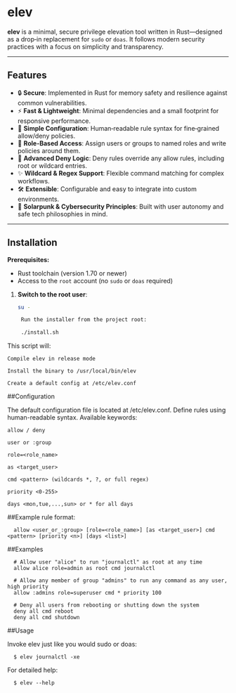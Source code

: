 # elev

**elev** is a minimal, secure privilege elevation tool written in Rust—designed as a drop‑in replacement for `sudo` or `doas`. It follows modern security practices with a focus on simplicity and transparency.

---

## Features

* 🔒 **Secure**: Implemented in Rust for memory safety and resilience against common vulnerabilities.
* ⚡ **Fast & Lightweight**: Minimal dependencies and a small footprint for responsive performance.
* 📝 **Simple Configuration**: Human‑readable rule syntax for fine‑grained allow/deny policies.
* 🧩 **Role-Based Access**: Assign users or groups to named roles and write policies around them.
* 🚫 **Advanced Deny Logic**: Deny rules override any allow rules, including root or wildcard entries.
* ✨ **Wildcard & Regex Support**: Flexible command matching for complex workflows.
* 🛠️ **Extensible**: Configurable and easy to integrate into custom environments.
* 🌱 **Solarpunk & Cybersecurity Principles**: Built with user autonomy and safe tech philosophies in mind.

---

## Installation

**Prerequisites:**

* Rust toolchain (version 1.70 or newer)
* Access to the `root` account (no `sudo` or `doas` required)

1. **Switch to the root user**:

   ```bash
   su -

    Run the installer from the project root:

    ./install.sh

This script will:

    Compile elev in release mode

    Install the binary to /usr/local/bin/elev

    Create a default config at /etc/elev.conf

##Configuration

The default configuration file is located at /etc/elev.conf. Define rules using human-readable syntax. Available keywords:

    allow / deny

    user or :group

    role=<role_name>

    as <target_user>

    cmd <pattern> (wildcards *, ?, or full regex)

    priority <0-255>

    days <mon,tue,...,sun> or * for all days

##Example rule format:

      allow <user_or_:group> [role=<role_name>] [as <target_user>] cmd <pattern> [priority <n>] [days <list>]

##Examples

      # Allow user "alice" to run "journalctl" as root at any time
      allow alice role=admin as root cmd journalctl

      # Allow any member of group "admins" to run any command as any user, high priority
      allow :admins role=superuser cmd * priority 100

      # Deny all users from rebooting or shutting down the system
      deny all cmd reboot
      deny all cmd shutdown

##Usage

Invoke elev just like you would sudo or doas:

      $ elev journalctl -xe

For detailed help:

      $ elev --help
